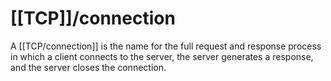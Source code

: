 # [[TCP]]/connection
A [[TCP/connection]] is the name for the full request and response process in which a client connects to the server, the server generates a response, and the server closes the connection.
